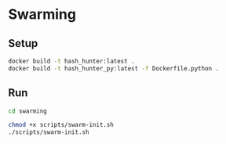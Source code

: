 # Swarming

## Setup

```bash
docker build -t hash_hunter:latest .
docker build -t hash_hunter_py:latest -f Dockerfile.python .
```

## Run

```bash
cd swarming

chmod +x scripts/swarm-init.sh
./scripts/swarm-init.sh
```
